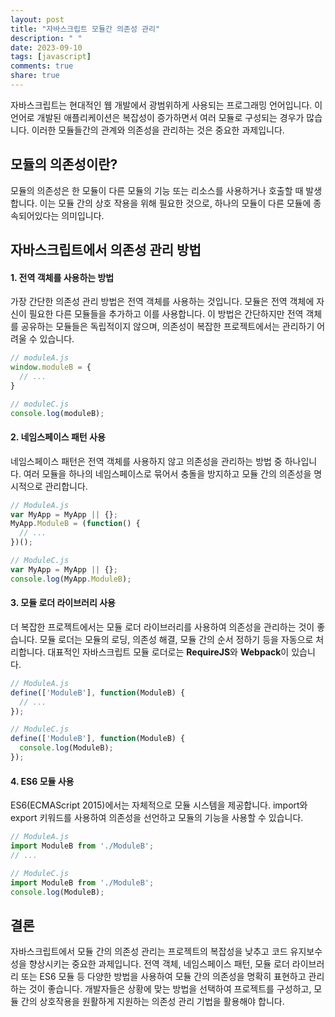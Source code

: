 ```yaml
---
layout: post
title: "자바스크립트 모듈간 의존성 관리"
description: " "
date: 2023-09-10
tags: [javascript]
comments: true
share: true
---
```


자바스크립트는 현대적인 웹 개발에서 광범위하게 사용되는 프로그래밍 언어입니다. 이 언어로 개발된 애플리케이션은 복잡성이 증가하면서 여러 모듈로 구성되는 경우가 많습니다. 이러한 모듈들간의 관계와 의존성을 관리하는 것은 중요한 과제입니다.

## 모듈의 의존성이란?

모듈의 의존성은 한 모듈이 다른 모듈의 기능 또는 리소스를 사용하거나 호출할 때 발생합니다. 이는 모듈 간의 상호 작용을 위해 필요한 것으로, 하나의 모듈이 다른 모듈에 종속되어있다는 의미입니다. 

## 자바스크립트에서 의존성 관리 방법

#### 1. 전역 객체를 사용하는 방법
가장 간단한 의존성 관리 방법은 전역 객체를 사용하는 것입니다. 모듈은 전역 객체에 자신이 필요한 다른 모듈들을 추가하고 이를 사용합니다. 이 방법은 간단하지만 전역 객체를 공유하는 모듈들은 독립적이지 않으며, 의존성이 복잡한 프로젝트에서는 관리하기 어려울 수 있습니다.

```javascript
// moduleA.js
window.moduleB = {
  // ...
}

// moduleC.js
console.log(moduleB);
```

#### 2. 네임스페이스 패턴 사용
네임스페이스 패턴은 전역 객체를 사용하지 않고 의존성을 관리하는 방법 중 하나입니다. 여러 모듈을 하나의 네임스페이스로 묶어서 충돌을 방지하고 모듈 간의 의존성을 명시적으로 관리합니다.

```javascript
// ModuleA.js
var MyApp = MyApp || {};
MyApp.ModuleB = (function() {
  // ...
})();

// ModuleC.js
var MyApp = MyApp || {};
console.log(MyApp.ModuleB);
```

#### 3. 모듈 로더 라이브러리 사용
더 복잡한 프로젝트에서는 모듈 로더 라이브러리를 사용하여 의존성을 관리하는 것이 좋습니다. 모듈 로더는 모듈의 로딩, 의존성 해결, 모듈 간의 순서 정하기 등을 자동으로 처리합니다. 대표적인 자바스크립트 모듈 로더로는 **RequireJS**와 **Webpack**이 있습니다.

```javascript
// ModuleA.js
define(['ModuleB'], function(ModuleB) {
  // ...
});

// ModuleC.js
define(['ModuleB'], function(ModuleB) {
  console.log(ModuleB);
});
```

#### 4. ES6 모듈 사용
ES6(ECMAScript 2015)에서는 자체적으로 모듈 시스템을 제공합니다. import와 export 키워드를 사용하여 의존성을 선언하고 모듈의 기능을 사용할 수 있습니다.

```javascript
// ModuleA.js
import ModuleB from './ModuleB';
// ...

// ModuleC.js
import ModuleB from './ModuleB';
console.log(ModuleB);
```

## 결론

자바스크립트에서 모듈 간의 의존성 관리는 프로젝트의 복잡성을 낮추고 코드 유지보수성을 향상시키는 중요한 과제입니다. 전역 객체, 네임스페이스 패턴, 모듈 로더 라이브러리 또는 ES6 모듈 등 다양한 방법을 사용하여 모듈 간의 의존성을 명확히 표현하고 관리하는 것이 좋습니다. 개발자들은 상황에 맞는 방법을 선택하여 프로젝트를 구성하고, 모듈 간의 상호작용을 원활하게 지원하는 의존성 관리 기법을 활용해야 합니다.